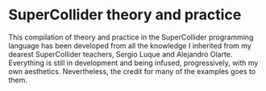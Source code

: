 # SuperCollider theory and practice
This compilation of theory and practice in the SuperCollider programming language has been developed from all the knowledge I inherited from my dearest SuperCollider teachers, Sergio Luque and Alejandro Olarte.
Everything is still in development and being infused, progressively, with my own aesthetics. Nevertheless, the credit for many of the examples goes to them.
